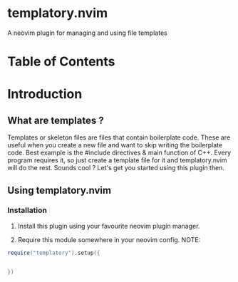 # templatory.nvim
A neovim plugin for managing and using file templates

# Table of Contents

# Introduction

## What are templates ?

Templates or skeleton files are files that contain boilerplate code. These are useful when you create a new file and want to skip writing the boilerplate code. Best example is the #include directives & main function of C++. Every program requires it, so just create a template file for it and templatory.nvim will do the rest. Sounds cool ? Let's get you started using this plugin then.

## Using templatory.nvim

### Installation

1. Install this plugin using your favourite neovim plugin manager.

2. Require this module somewhere in your neovim config. NOTE:   

```lua
require("templatory").setup({


})
```

